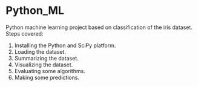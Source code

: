 # Python_ML
Python machine learning project based on classification of the iris dataset.
Steps covered:
1.  Installing the Python and SciPy platform.
2.  Loading the dataset.
3.  Summarizing the dataset.
4.  Visualizing the dataset.
5.  Evaluating some algorithms.
6.  Making some predictions.

